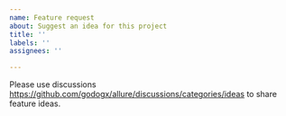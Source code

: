 ```yaml
---
name: Feature request
about: Suggest an idea for this project
title: ''
labels: ''
assignees: ''

---
```


Please use discussions https://github.com/godogx/allure/discussions/categories/ideas to share feature ideas.
